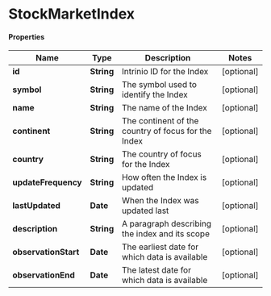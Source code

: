 # StockMarketIndex

#### Properties
Name | Type | Description | Notes
------------ | ------------- | ------------- | -------------
**id** | **String** | Intrinio ID for the Index | [optional] 
**symbol** | **String** | The symbol used to identify the Index | [optional] 
**name** | **String** | The name of the Index | [optional] 
**continent** | **String** | The continent of the country of focus for the Index | [optional] 
**country** | **String** | The country of focus for the Index | [optional] 
**updateFrequency** | **String** | How often the Index is updated | [optional] 
**lastUpdated** | **Date** | When the Index was updated last | [optional] 
**description** | **String** | A paragraph describing the index and its scope | [optional] 
**observationStart** | **Date** | The earliest date for which data is available | [optional] 
**observationEnd** | **Date** | The latest date for which data is available | [optional] 



